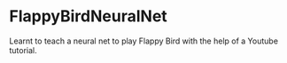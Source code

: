 # FlappyBirdNeuralNet
Learnt to teach a neural net to play Flappy Bird with the help of a Youtube tutorial. 
